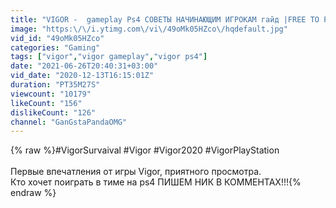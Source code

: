```yaml
---
title: "VIGOR -  gameplay Ps4 СОВЕТЫ НАЧИНАЮЩИМ ИГРОКАМ гайд |FREE TO PLAY|ОБЗОР"
image: "https:\/\/i.ytimg.com\/vi\/49oMk05HZco\/hqdefault.jpg"
vid_id: "49oMk05HZco"
categories: "Gaming"
tags: ["vigor","vigor gameplay","vigor ps4"]
date: "2021-06-26T20:40:31+03:00"
vid_date: "2020-12-13T16:15:01Z"
duration: "PT35M27S"
viewcount: "10179"
likeCount: "156"
dislikeCount: "126"
channel: "GanGstaPandaOMG"
---
```

{% raw %}#VigorSurvaival #Vigor #Vigor2020 #VigorPlayStation <br /><br />Первые впечатления от игры Vigor, приятного просмотра.<br />Кто хочет поиграть в тиме на ps4 ПИШЕМ НИК В КОММЕНТАХ!!!{% endraw %}
